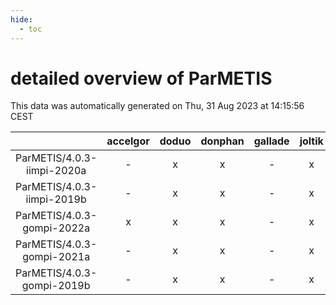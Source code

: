 ```yaml
---
hide:
  - toc
---
```


detailed overview of ParMETIS
=============================


This data was automatically generated on Thu, 31 Aug 2023 at 14:15:56 CEST  

| |accelgor|doduo|donphan|gallade|joltik|skitty|swalot|victini|
| :---: | :---: | :---: | :---: | :---: | :---: | :---: | :---: | :---: |
|ParMETIS/4.0.3-iimpi-2020a|-|x|x|-|x|x|x|x|
|ParMETIS/4.0.3-iimpi-2019b|-|x|x|-|x|x|-|x|
|ParMETIS/4.0.3-gompi-2022a|x|x|x|-|x|x|x|x|
|ParMETIS/4.0.3-gompi-2021a|-|x|x|-|x|x|x|x|
|ParMETIS/4.0.3-gompi-2019b|-|x|x|-|x|x|x|x|
